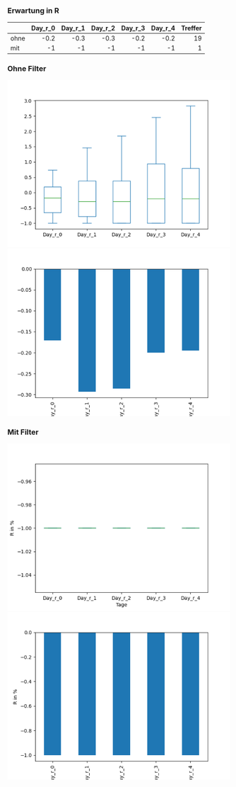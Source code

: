 ### Erwartung in R
|      |   Day_r_0 |   Day_r_1 |   Day_r_2 |   Day_r_3 |   Day_r_4 |   Treffer |
|:-----|----------:|----------:|----------:|----------:|----------:|----------:|
| ohne |      -0.2 |      -0.3 |      -0.3 |      -0.2 |      -0.2 |        19 |
| mit  |      -1   |      -1   |      -1   |      -1   |      -1   |         1 |

### Ohne Filter
![image info](./data/QVCC_box_all.png)
![image info](./data/QVCC_median_all.png)

### Mit Filter
![image info](./data/QVCC_box_filtered.png)
![image info](./data/QVCC_median_filtered.png)